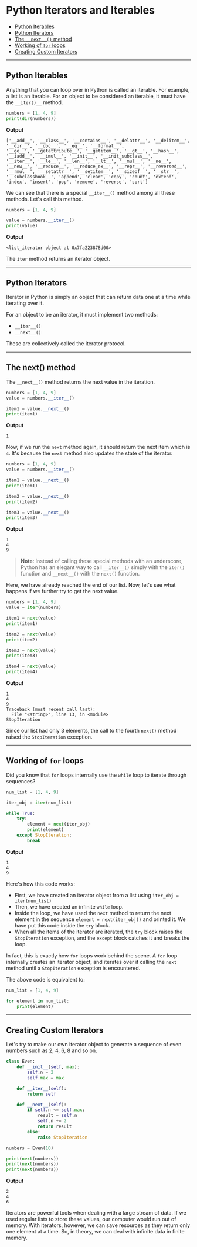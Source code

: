 # Python Iterators and Iterables

- [Python Iterables](#python-iterables)
- [Python Iterators](#python-iterators)
- [The `__next__()` method](#the-__next__-method)
- [Working of `for` loops](#working-of-for-loops)
- [Creating Custom Iterators](#creating-custom-iterators)

---

## Python Iterables
Anything that you can loop over in Python is called an iterable. For example, a list is an iterable.
For an object to be considered an iterable, it must have the `__iter()__` method.

```python
numbers = [1, 4, 9]
print(dir(numbers))
```

**Output**
```
['__add__', '__class__', '__contains__', '__delattr__', '__delitem__', '__dir__', '__doc__', '__eq__', '__format__',
'__ge__', '__getattribute__', '__getitem__', '__gt__', '__hash__', '__iadd__', '__imul__', '__init__', '__init_subclass__',
'__iter__', '__le__', '__len__', '__lt__', '__mul__', '__ne__', '__new__', '__reduce__', '__reduce_ex__', '__repr__', '__reversed__',
'__rmul__', '__setattr__', '__setitem__', '__sizeof__', '__str__', '__subclasshook__', 'append', 'clear', 'copy', 'count', 'extend',
'index', 'insert', 'pop', 'remove', 'reverse', 'sort']
```

We can see that there is a special `__iter__()` method among all these methods. Let's call this method.

```python
numbers = [1, 4, 9]

value = numbers.__iter__()
print(value)
```

**Output**
```
<list_iterator object at 0x7fa223878d00>
```

The `iter` method returns an iterator object. 
 
---

## Python Iterators

Iterator in Python is simply an object that can return data one at a time while iterating over it.

For an object to be an iterator, it must implement two methods:
- `__iter__()`
- `__next__()`

These are collectively called the iterator protocol.

---

## The __next__() method

The `__next__()` method returns the next value in the iteration.

```python
numbers = [1, 4, 9]
value = numbers.__iter__()

item1 = value.__next__()
print(item1)
```

**Output**
```
1
```

Now, if we run the `next` method again, it should return the next item which is `4`. It's because the `next` method also updates the state of the iterator. 


```python
numbers = [1, 4, 9]
value = numbers.__iter__()

item1 = value.__next__()
print(item1)

item2 = value.__next__()
print(item2)

item3 = value.__next__()
print(item3)
```

**Output**
```
1
4
9
```

>**Note**: Instead of calling these special methods with an underscore,
>Python has an elegant way to call `__iter__()` simply with the `iter()` function  and `__next__()` with the `next()` function.

Here, we have already reached the end of our list. Now, let's see what happens if we further try to get the next value.

```python
numbers = [1, 4, 9]
value = iter(numbers)

item1 = next(value)
print(item1)

item2 = next(value)
print(item2)

item3 = next(value)
print(item3)

item4 = next(value)
print(item4)
```

**Output**
```
1
4
9
Traceback (most recent call last):
  File "<string>", line 13, in <module>
StopIteration
```

Since our list had only 3 elements, the call to the fourth `next()` method raised the `StopIteration` exception.

---

## Working of `for` loops

Did you know that `for` loops internally use the `while` loop to iterate through sequences?

```python
num_list = [1, 4, 9]

iter_obj = iter(num_list)

while True:
    try:
        element = next(iter_obj)
        print(element)
    except StopIteration:
        break
```

**Output**
```
1
4
9
```


Here's how this code works:

- First, we have created an iterator object from a list using `iter_obj = iter(num_list)`
- Then, we have created an infinite `while` loop.
- Inside the loop, we have used the `next` method to return the next element in the sequence `element = next(iter_obj))` and printed it. We have put this code inside the `try` block. 
- When all the items of the iterator are iterated, the `try` block raises the `StopIteration` exception, and the `except` block catches it and breaks the loop.

In fact, this is exactly how `for` loops work behind the scene. A `for` loop internally creates an iterator object, and iterates over it calling the `next` method until a `StopIteration` exception is encountered.

The above code is equivalent to:
```python
num_list = [1, 4, 9]

for element in num_list:
    print(element)
```

---

## Creating Custom Iterators
Let's try to make our own iterator object to generate a sequence of even numbers such as 2, 4, 6, 8 and so on.

```python
class Even:
    def __init__(self, max):
        self.n = 2
        self.max = max

    def __iter__(self):
        return self

    def __next__(self):
        if self.n <= self.max:
            result = self.n
            self.n += 2
            return result
        else:
            raise StopIteration

numbers = Even(10)

print(next(numbers))
print(next(numbers))
print(next(numbers))
```

**Output**
```
2
4
6
```

Iterators are powerful tools when dealing with a large stream of data.
If we used regular lists to store these values, our computer would run out of memory.
With iterators, however, we can save resources as they return only one element at a time.
So, in theory, we can deal with infinite data in finite memory.
